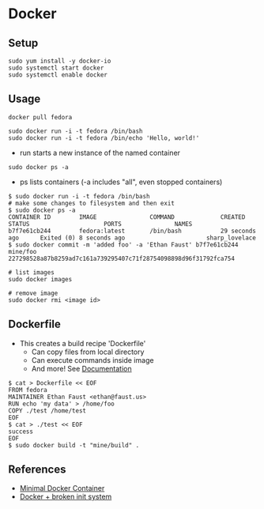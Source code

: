 # Docker

## Setup
```
sudo yum install -y docker-io
sudo systemctl start docker
sudo systemctl enable docker
```

## Usage
```
docker pull fedora
```

```
sudo docker run -i -t fedora /bin/bash
sudo docker run -i -t fedora /bin/echo 'Hello, world!'
```

* run starts a new instance of the named container

```
sudo docker ps -a
```

* ps lists containers (-a includes "all", even stopped containers)

```
$ sudo docker run -i -t fedora /bin/bash
# make some changes to filesystem and then exit
$ sudo docker ps -a
CONTAINER ID        IMAGE               COMMAND             CREATED             STATUS                     PORTS               NAMES
b7f7e61cb244        fedora:latest       /bin/bash           29 seconds ago      Exited (0) 8 seconds ago                       sharp_lovelace
$ sudo docker commit -m 'added foo' -a 'Ethan Faust' b7f7e61cb244 mine/foo
227298528a87b8259ad7c161a739295407c71f28754098898d96f31792fca754
```

```
# list images
sudo docker images
 
# remove image
sudo docker rmi <image id>
```

## Dockerfile
* This creates a build recipe 'Dockerfile'
    * Can copy files from local directory
    * Can execute commands inside image
    * And more! See [Documentation](https://docs.docker.com/reference/builder/)

```
$ cat > Dockerfile << EOF
FROM fedora
MAINTAINER Ethan Faust <ethan@faust.us>
RUN echo 'my data' > /home/foo
COPY ./test /home/test
EOF
$ cat > ./test << EOF
success
EOF
$ sudo docker build -t "mine/build" .
```

## References
* [Minimal Docker Container](http://dustymabe.com/2014/07/07/creating-your-own-minimal-docker-image-in-fedora/)
* [Docker + broken init system](http://phusion.github.io/baseimage-docker/#intro)
